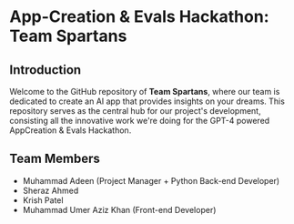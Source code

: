 # App-Creation & Evals Hackathon: Team Spartans

## Introduction
Welcome to the GitHub repository of **Team Spartans**, where our team is dedicated to create an AI app that provides insights on your dreams. This repository serves as the central hub for our project's development, consisting all the innovative work we're doing for the GPT-4 powered AppCreation & Evals Hackathon.

## Team Members
- Muhammad Adeen (Project Manager + Python Back-end Developer)
- Sheraz Ahmed 
- Krish Patel
- Muhammad Umer Aziz Khan (Front-end Developer)